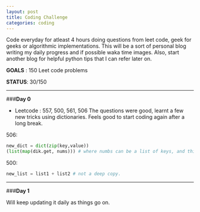 ```yaml
---
layout: post
title: Coding Challenge
categories: coding
---
```


Code everyday for atleast 4 hours doing questions from leet code, geek for geeks or algorithmic implementations. This will be a sort of personal blog writing my daily progress and if possible waka time images. Also, start another blog for helpful python tips that I can refer later on.

**GOALS** : 150 Leet code problems

**STATUS**: 30/150

---
###**Day 0**

* Leetcode : 557, 500, 561, 506
The questions were good, learnt a few new tricks using dictionaries. Feels good to start coding again after a long break. 

506:
```python
new_dict = dict(zip(key,value))
(list(map(dik.get, nums))) # where numbs can be a list of keys, and this returns values  
```

500:
```python
new_list = list1 + list2 # not a deep copy.
```

---
###**Day 1**


Will keep updating it daily as things go on.